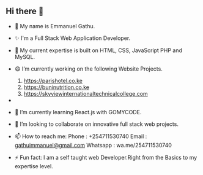 ## Hi there 👋

- 🤔 My name is Emmanuel Gathu. 
- ✨ I'm a Full Stack Web Application Developer.
- 🔭 My current expertise is built on HTML, CSS, JavaScript PHP and MySQL.
- 😄 I’m currently working on the following Website Projects.
  1. https://parishotel.co.ke
  2. https://buninutrition.co.ke
  3. https://skyviewinternationaltechnicalcollege.com
- 
- 🌱 I’m currently learning React.js with GOMYCODE.
- 👯 I’m looking to collaborate on innovative full stack web projects.


- 📫 How to reach me: 
      Phone : +254711530740
      Email : gathuimmanuel@gmail.com
      Whatsapp : wa.me/254711530740

- ⚡ Fun fact: I am a self taught web Developer.Right from the Basics to my expertise level.

